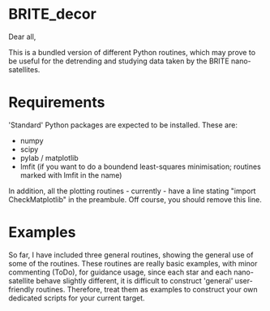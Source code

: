 # BRITE_decor

Dear all,

This is a bundled version of different Python routines, which may prove to be useful for the detrending and studying data taken by the BRITE nano-satellites.

# Requirements
'Standard' Python packages are expected to be installed. These are:
- numpy
- scipy
- pylab / matplotlib
- lmfit (if you want to do a boundend least-squares minimisation; routines marked with lmfit in the name)

In addition, all the plotting routines - currently - have a line stating  "import CheckMatplotlib" in the preambule.  Off course, you should remove this line.

# Examples
So far, I have included three general routines, showing the general use of some of the routines.  These routines are really basic examples, with minor commenting (ToDo), for guidance usage, since each star and each nano-satellite behave slightly different, it is difficult to construct 'general' user-friendly routines.  Therefore, treat them as examples to construct your own dedicated scripts for your current target.
